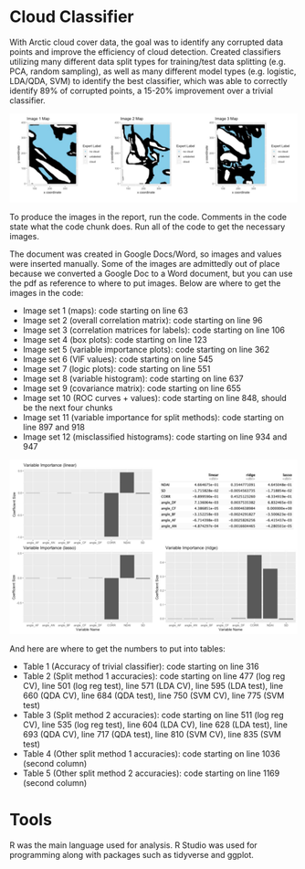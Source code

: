 # Cloud Classifier

With Arctic cloud cover data, the goal was to identify any corrupted data points and improve the efficiency of cloud detection. Created classifiers utilizing many different data split types for training/test data splitting (e.g. PCA, random sampling), as well as many different model types (e.g. logistic, LDA/QDA, SVM) to identify the best classifier, which was able to correctly identify 89% of corrupted points, a 15-20% improvement over a trivial classifier.

![Plot 1](images/plot1.png)

To produce the images in the report, run the code. Comments in the code state what the code chunk does. Run all of the code to get the necessary images.

The document was created in Google Docs/Word, so images and values were inserted manually. Some of the images are admittedly out of place because we converted a Google Doc to a Word document, but you can use the pdf as reference to where to put images. Below are where to get the images in the code:

- Image set 1 (maps): code starting on line 63
- Image set 2 (overall correlation matrix): code starting on line 96
- Image set 3 (correlation matrices for labels): code starting on line 106
- Image set 4 (box plots): code starting on line 123
- Image set 5 (variable importance plots): code starting on line 362
- Image set 6 (VIF values): code starting on line 545
- Image set 7 (logic plots): code starting on line 551
- Image set 8 (variable histogram): code starting on line 637
- Image set 9 (covariance matrix): code starting on line 655
- Image set 10 (ROC curves + values): code starting on line 848, should be the next four chunks
- Image set 11 (variable importance for split methods): code starting on line 897 and 918
- Image set 12 (misclassified histograms): code starting on line 934 and 947

![Plot 2](images/plot2.png)

And here are where to get the numbers to put into tables:
- Table 1 (Accuracy of trivial classifier): code starting on line 316
- Table 2 (Split method 1 accuracies): code starting on line 477 (log reg CV), line 501 (log reg test), line 571 (LDA CV), line 595 (LDA test), line 660 (QDA CV), line 684 (QDA test), line 750 (SVM CV), line 775 (SVM test)
- Table 3 (Split method 2 accuracies): code starting on line 511 (log reg CV), line 535 (log reg test), line 604 (LDA CV), line 628 (LDA test), line 693 (QDA CV), line 717 (QDA test), line 810 (SVM CV), line 835 (SVM test)
- Table 4 (Other split method 1 accuracies): code starting on line 1036 (second column)
- Table 5 (Other split method 2 accuracies): code starting on line 1169 (second column)

# Tools
R was the main language used for analysis. R Studio was used for programming along with packages such as tidyverse and ggplot.